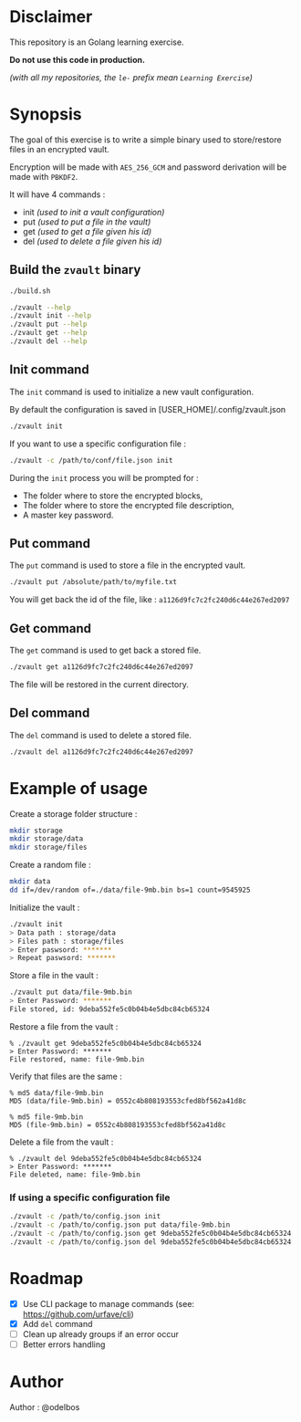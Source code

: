 # Disclaimer

This repository is an Golang learning exercise.

**Do not use this code in production.**

_(with all my repositories, the `le-` prefix mean `Learning Exercise`)_

# Synopsis

The goal of this exercise is to write a simple binary used to store/restore files in an encrypted vault.

Encryption will be made with `AES_256_GCM` and password derivation will be made with `PBKDF2`.

It will have 4 commands :

- init _(used to init a vault configuration)_
- put _(used to put a file in the vault)_
- get _(used to get a file given his id)_
- del _(used to delete a file given his id)_

## Build the `zvault` binary

```sh
./build.sh
```

```sh
./zvault --help
./zvault init --help
./zvault put --help
./zvault get --help
./zvault del --help
```

## Init command

The `init` command is used to initialize a new vault configuration.

By default the configuration is saved in [USER_HOME]/.config/zvault.json

```sh
./zvault init
```

If you want to use a specific configuration file :

```sh
./zvault -c /path/to/conf/file.json init
```

During the `init` process you will be prompted for :

- The folder where to store the encrypted blocks,
- The folder where to store the encrypted file description,
- A master key password.

## Put command

The `put` command is used to store a file in the encrypted vault.

```sh
./zvault put /absolute/path/to/myfile.txt
```

You will get back the id of the file, like : `a1126d9fc7c2fc240d6c44e267ed2097`

## Get command

The `get` command is used to get back a stored file.

```sh
./zvault get a1126d9fc7c2fc240d6c44e267ed2097
```

The file will be restored in the current directory.

## Del command

The `del` command is used to delete a stored file.

```sh
./zvault del a1126d9fc7c2fc240d6c44e267ed2097
```

# Example of usage

Create a storage folder structure :

```sh
mkdir storage
mkdir storage/data
mkdir storage/files
```

Create a random file :

```sh
mkdir data
dd if=/dev/random of=./data/file-9mb.bin bs=1 count=9545925
```

Initialize the vault :

```sh
./zvault init
> Data path : storage/data
> Files path : storage/files
> Enter paswsord: *******
> Repeat paswsord: *******
```

Store a file in the vault :

```sh
./zvault put data/file-9mb.bin
> Enter Password: *******
File stored, id: 9deba552fe5c0b04b4e5dbc84cb65324
```

Restore a file from the vault :

```
% ./zvault get 9deba552fe5c0b04b4e5dbc84cb65324
> Enter Password: *******
File restored, name: file-9mb.bin
```

Verify that files are the same :

```
% md5 data/file-9mb.bin
MD5 (data/file-9mb.bin) = 0552c4b808193553cfed8bf562a41d8c

% md5 file-9mb.bin
MD5 (file-9mb.bin) = 0552c4b808193553cfed8bf562a41d8c
```

Delete a file from the vault :

```
% ./zvault del 9deba552fe5c0b04b4e5dbc84cb65324
> Enter Password: *******
File deleted, name: file-9mb.bin
```

### If using a specific configuration file

```sh
./zvault -c /path/to/config.json init
./zvault -c /path/to/config.json put data/file-9mb.bin
./zvault -c /path/to/config.json get 9deba552fe5c0b04b4e5dbc84cb65324
./zvault -c /path/to/config.json del 9deba552fe5c0b04b4e5dbc84cb65324
```

# Roadmap

- [X] Use CLI package to manage commands (see: https://github.com/urfave/cli)
- [X] Add `del` command
- [ ] Clean up already groups if an error occur
- [ ] Better errors handling

# Author

Author : @odelbos
